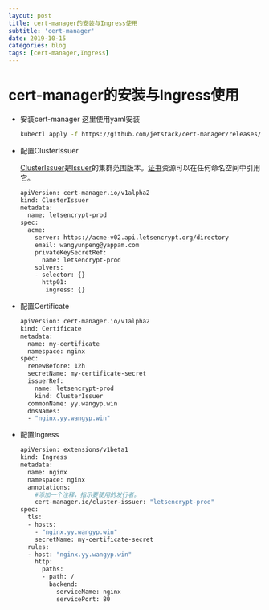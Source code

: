 ```yaml
---
layout: post
title: cert-manager的安装与Ingress使用
subtitle: 'cert-manager'
date: 2019-10-15
categories: blog
tags: [cert-manager,Ingress]
---
```

# cert-manager的安装与Ingress使用
* 安装cert-manager
   这里使用yaml安装

   ```bash
   kubectl apply -f https://github.com/jetstack/cert-manager/releases/download/v0.11.0/cert-manager.yaml
   ```

* 配置ClusterIssuer

  [ClusterIssuer](https://cert-manager.readthedocs.io/en/latest/reference/clusterissuers.html)是[Issuer](https://cert-manager.readthedocs.io/en/latest/reference/issuers.html)的集群范围版本。[证书](https://cert-manager.readthedocs.io/en/latest/reference/certificates.html)资源可以在任何命名空间中引用它。
  
  ```bash
  apiVersion: cert-manager.io/v1alpha2
  kind: ClusterIssuer
  metadata:
    name: letsencrypt-prod
  spec:
    acme:
      server: https://acme-v02.api.letsencrypt.org/directory
      email: wangyunpeng@yappam.com
      privateKeySecretRef:
        name: letsencrypt-prod
      solvers:
      - selector: {}
        http01:
         ingress: {}
  ```
  
* 配置Certificate

  ```bash
  apiVersion: cert-manager.io/v1alpha2
  kind: Certificate
  metadata:
    name: my-certificate
    namespace: nginx
  spec:
    renewBefore: 12h
    secretName: my-certificate-secret
    issuerRef:
      name: letsencrypt-prod
      kind: ClusterIssuer
    commonName: yy.wangyp.win
    dnsNames:
    - "nginx.yy.wangyp.win"
  ```

* 配置Ingress

  ```bash
  apiVersion: extensions/v1beta1
  kind: Ingress
  metadata:
    name: nginx
    namespace: nginx
    annotations:
      #添加一个注释，指示要使用的发行者。
      cert-manager.io/cluster-issuer: "letsencrypt-prod"
  spec:
    tls:
    - hosts:
      - "nginx.yy.wangyp.win"
      secretName: my-certificate-secret
    rules:
    - host: "nginx.yy.wangyp.win"
      http:
        paths:
        - path: /
          backend:
            serviceName: nginx
            servicePort: 80
  ```

  

